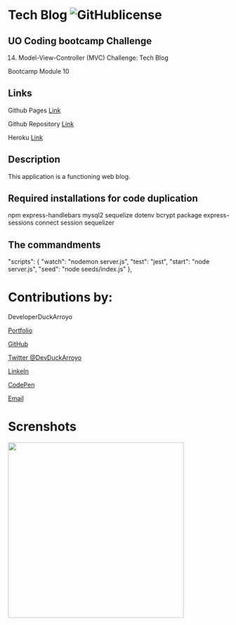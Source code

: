 # Tech Blog ![GitHublicense](https://img.shields.io/npm/l/express?style=for-the-badge)

## UO Coding bootcamp Challenge
14. Model-View-Controller (MVC) Challenge: Tech Blog

Bootcamp Module 10

## Links

Github Pages [Link]()

Github Repository [Link]()

Heroku [Link]()

## Description

This application is a functioning web blog.

## Required installations for code duplication

npm
express-handlebars
mysql2
sequelize
dotenv
bcrypt package
express-sessions
connect session sequelizer

## The commandments

"scripts": {
"watch": "nodemon server.js",
"test": "jest",
"start": "node server.js",
"seed": "node seeds/index.js"
},

# Contributions by:

DeveloperDuckArroyo

[Portfolio](https://duckarroyo.github.io/challenge2/)

[GitHub](https://github.com/DuckArroyo)

[Twitter @DevDuckArroyo](https://twitter.com/DevDuckArroyo)

[LinkeIn](https://www.linkedin.com/in/duckarroyo/)

[CodePen](https://codepen.io/DeveloperDuckArroyo)

[Email](mailto:DeveloperDuckArroyo@gmail.com)

# Screnshots

<img src="./.png" style="width: 400px">
